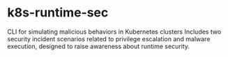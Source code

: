# k8s-runtime-sec
CLI for simulating malicious behaviors in Kubernetes clusters Includes two security incident scenarios related to privilege escalation and malware execution, designed to raise awareness about runtime security.
